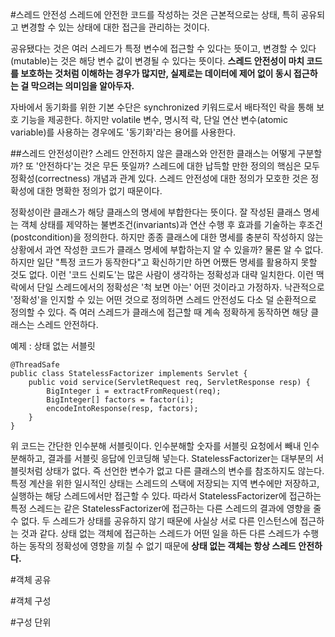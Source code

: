 #스레드 안전성
스레드에 안전한 코드를 작성하는 것은 근본적으로는 상태, 특히 공유되고 변경할 수 있는 상태에 대한 접근을 관리하는 것이다.<br>

공유됐다는 것은 여러 스레드가 특정 변수에 접근할 수 있다는 뜻이고, 변경할 수 있다(mutable)는 것은 해당 변수 값이 변경될 수 있다는 뜻이다. **스레드 안전성이 마치 코드를 보호하는 것처럼 이해하는 경우가 많지만, 실제로는 데이터에 제어 없이 동시 접근하는 걸 막으려는 의미임을 알아두자.**<br>

자바에서 동기화를 위한 기본 수단은 synchronized 키워드로서 배타적인 락을 통해 보호 기능을 제공한다. 하지만 volatile 변수, 명시적 락, 단일 연산 변수(atomic variable)를 사용하는 경우에도 '동기화'라는 용어를 사용한다.<br>

##스레드 안전성이란?
스레드 안전하지 않은 클래스와 안전한 클래스는 어떻게 구분할까? 또 '안전하다'는 것은 무든 뜻일까? 스레드에 대한 납득할 만한 정의의 핵심은 모두 정확성(correctness) 개념과 관계 있다. 스레드 안전성에 대한 정의가 모호한 것은 정확성에 대한 명확한 정의가 없기 때문이다.<br>

정확성이란 클래스가 해당 클래스의 명세에 부합한다는 뜻이다. 잘 작성된 클래스 명세는 객체 상태를 제약하는 불변조건(invariants)과 연산 수행 후 효과를 기술하는 후조건(postcondition)을 정의한다. 하지만 종종 클래스에 대한 명세를 충분히 작성하지 않는 상황에서 과연 작성한 코드가 클래스 명세에 부합하는지 알 수 있을까? 물론 알 수 없다. 하지만 일단 "특정 코드가 동작한다"고 확신하기만 하면 어쨌든 명세를 활용하지 못할 것도 없다. 이런 '코드 신뢰도'는 많은 사람이 생각하는 정확성과 대략 일치한다. 이런 맥락에서 단일 스레드에서의 정확성은 '척 보면 아는' 어떤 것이라고 가정하자. 낙관적으로 '정확성'을 인지할 수 있는 어떤 것으로 정의하면 스레드 안전성도 다소 덜 순환적으로  정의할 수 있다. 즉 여러 스레드가 클래스에 접근할 때 계속 정확하게 동작하면 해당 클래스는 스레드 안전하다.<br>

예제 : 상태 없는 서블릿
```
@ThreadSafe
public class StatelessFactorizer implements Servlet {
    public void service(ServletRequest req, ServletResponse resp) {
        BigInteger i = extractFromRequest(req);
        BigInteger[] factors = factor(i);
        encodeIntoResponse(resp, factors);
    }
}
```
위 코드는 간단한 인수분해 서블릿이다. 인수분해할 숫자를 서블릿 요청에서 빼내 인수분해하고, 결과를 서블릿 응답에 인코딩해 넣는다. StatelessFactorizer는 대부분의 서블릿처럼 상태가 없다. 즉 선언한 변수가 없고 다른 클래스의 변수를 참조하지도 않는다. 특정 계산을 위한 일시적인 상태는 스레드의 스택에 저장되는 지역 변수에만 저장하고, 실행하는 해당 스레드에서만 접근할 수 있다. 따라서 StatelessFactorizer에 접근하는 특정 스레드는 같은 StatelessFactorizer에 접근하는 다른 스레드의 결과에 영향을 줄 수 없다. 두 스레드가 상태를 공유하지 않기 때문에 사실상 서로 다른 인스턴스에 접근하는 것과 같다. 상태 없는 객체에 접근하는 스레드가 어떤 일을 하든 다른 스레드가 수행하는 동작의 정확성에 영향을 끼칠 수 없기 때문에 **상태 없는 객체는 항상 스레드 안전하다.**


#객체 공유

#객체 구성

#구성 단위